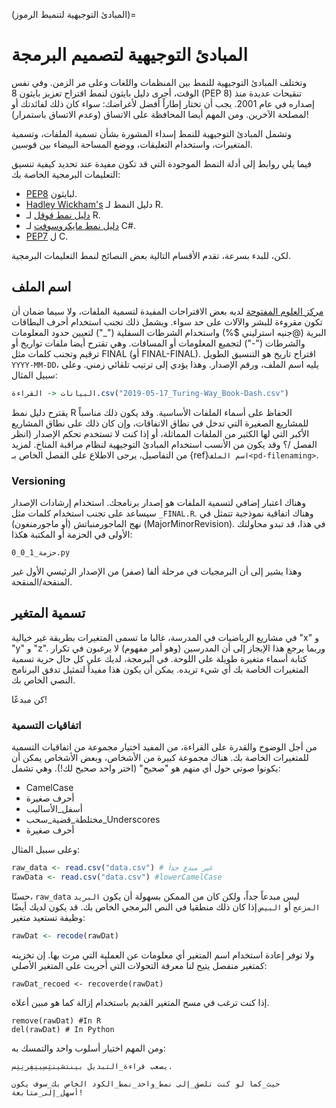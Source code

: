 (المبادئ التوجيهية لتنميط الرموز)=
# المبادئ التوجيهية لتصميم البرمجة

وتختلف المبادئ التوجيهية للنمط بين المنظمات واللغات وعلى مر الزمن. وفي نفس الوقت، أجرى دليل بايثون لنمط اقتراح تعزيز بايثون 8 (PEP 8) تنقيحات عديدة منذ إصداره في عام 2001. يجب أن تختار إطاراً أفضل لأغراضك: سواء كان ذلك لفائدتك أو لمصلحة الآخرين. ومن المهم أيضا المحافظة على الاتساق (وعدم الاتساق باستمرار)!

وتشمل المبادئ التوجيهية للنمط إسداء المشورة بشأن تسمية الملفات، وتسمية المتغيرات، واستخدام التعليقات، ووضع المساحة البيضاء بين قوسين.

فيما يلي روابط إلى أدلة النمط الموجودة التي قد تكون مفيدة عند تحديد كيفية تنسيق التعليمات البرمجية الخاصة بك:

* [PEP8](https://www.python.org/dev/peps/pep-0008/) لبايثون.
* [Hadley Wickham's](http://adv-r.had.co.nz/Style.html) دليل النمط لـ R.
* [دليل نمط قوقل](https://google.github.io/styleguide/Rguide.xml) لـ R.
* [دليل نمط مايكروسوفت](https://docs.microsoft.com/en-us/dotnet/csharp/programming-guide/inside-a-program/coding-conventions) لـ C#.
* [PEP7](https://www.python.org/dev/peps/pep-0007/) ل C.

لكن، للبدء بسرعة، تقدم الأقسام التالية بعض النصائح لنمط التعليمات البرمجية.

## اسم الملف

[مركز العلوم المفتوحة](http://help.osf.io/m/bestpractices/l/609932-file-naming) لديه بعض الاقتراحات المفيدة لتسمية الملفات، ولا سيما ضمان أن تكون مقروءة للبشر والآلات على حد سواء. ويشمل ذلك تجنب استخدام أحرف البطاقات البرية (@جنيه استرليني $%) واستخدام الشرطات السفلية ("\_") لتعيين حدود المعلومات والشرطات ("\-") لتجميع المعلومات أو المسافات. وهي تقترح أيضا ملفات تواريخ أو ترقيم وتجنب كلمات مثل FINAL (أو FINAL-FINAL). اقتراح تاريخ هو التنسيق الطويل `YYYY-MM-DD`، يليه اسم الملف، ورقم الإصدار. وهذا يؤدي إلى ترتيب تلقائي زمني. وعلى سبيل المثال:

```r
البيانات <- القراءة.csv("2019-05-17_Turing-Way_Book-Dash.csv")

```
يقترح دليل نمط R الحفاظ على أسماء الملفات الأساسية. وقد يكون ذلك مناسباً للمشاريع الصغيرة التي تدخل في نطاق الاتفاقات، وإن كان ذلك على نطاق المشاريع الأكبر التي لها الكثير من الملفات المماثلة، أو إذا كنت لا تستخدم تحكم الإصدار (انظر الفصل /؟ وقد يكون من الأنسب استخدام المبادئ التوجيهية لنظام مراقبة المناخ. لمزيد من التفاصيل، يرجى الاطلاع على الفصل الخاص بـ {ref}`اسم الملف<pd-filenaming>`.

### Versioning

وهناك اعتبار إضافي لتسمية الملفات هو إصدار برنامجك. استخدام إرشادات الإصدار سيساعد على تجنب استخدام كلمات مثل `_FINAL.R`. وهناك اتفاقية نموذجية تتمثل في نهج الماجورمنباتش (أو ماجورمنغون) (MajorMinorRevision). في هذا، قد تبدو محاولتك الأولى في الحزمة أو المكتبة هكذا:
```
حزمة_1_0_0.py
```
وهذا يشير إلى أن البرمجيات في مرحلة ألفا (صفر) من الإصدار الرئيسي الأول غير المنقحة/المنقحة.

## تسمية المتغير

في مشاريع الرياضيات في المدرسة، غالبا ما تسمى المتغيرات بطريقة غير خيالية "x" و "y" و "z". وربما يرجع هذا الإيجاز إلى أن المدرسين (وهو أمر مفهوم) لا يرغبون في تكرار كتابة أسماء متغيرة طويلة على اللوحة. في البرمجة، لديك على كل حال حرية تسمية المتغيرات الخاصة بك أي شيء تريده. يمكن أن يكون هذا مفيداً لتمثيل تدفق البرنامج النصي الخاص بك.

كن مبدعًا!

### اتفاقيات التسمية

من أجل الوضوح والقدرة على القراءة، من المفيد اختيار مجموعة من اتفاقيات التسمية للمتغيرات الخاصة بك. هناك مجموعة كبيرة من الأشخاص، وبعض الأشخاص يمكن أن يكونوا صوتي حول أي منهم هو "صحيح" (اختر واحد صحيح لك!). وهي تشمل:

- CamelCase
- أحرف صغيرة
- أسفل_الأساليب
- مختلطة_قضية_سحب_Underscores
- أحرف صغيرة

وعلى سبيل المثال:

```r
raw_data <- read.csv("data.csv") # غير مبدع جداً
rawData <- read.csv("data.csv") #lowerCamelCase
```

حسنًا، `raw_data` ليس مبدعاً جداً، ولكن كان من الممكن بسهولة أن يكون `البريد المزعج` أو `البيض` إذا كان ذلك منطقيا في النص البرمجي الخاص بك. قد يكون لديك أيضًا وظيفة تستعيد متغير:

```r
rawDat <- recode(rawDat)
```

ولا توفر إعادة استخدام اسم المتغير أي معلومات عن العملية التي مرت بها. إن تخزينه كمتغير منفصل يتيح لنا معرفة التحولات التي أجريت على المتغير الأصلي:

```
rawDat_recoed <- recoverde(rawDat)
```

إذا كنت ترغب في مسح المتغير القديم باستخدام إزالة كما هو مبين أعلاه.

```
remove(rawDat) #In R
del(rawDat) # In Python
```

ومن المهم اختيار أسلوب واحد والتمسك به:

```
يصعب قراءة_التبديل بينتشينتِسِينِفِرِنِتِسِ.
```

```
حيث_كما لو كنت تلصق_إلى نمط_واحد_نمط_الكود الخاص بك_سوف يكون أسهل_إلى_متابعة!
```
